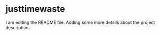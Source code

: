 # justtimewaste
I am editing the README file. Adding some more details about the project description.
